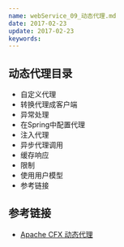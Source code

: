 ```yaml
---
name: webService_09_动态代理.md
date: 2017-02-23
update: 2017-02-23
keywords:
---
```



动态代理目录
----
* 自定义代理
* 转换代理成客户端
* 异常处理
* 在Spring中配置代理
* 注入代理
* 异步代理调用
* 缓存响应
* 限制
* 使用用户模型
* 参考链接


参考链接
----

* [Apache CFX 动态代理](http://cxf.apache.org/docs/jax-rs-client-api.html#JAX-RSClientAPI-Proxy-basedAPI)

